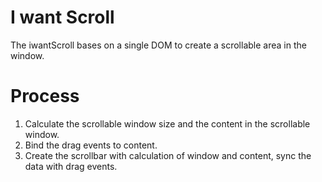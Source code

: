 # I want Scroll
The iwantScroll bases on a single DOM to create a scrollable area in the window.

# Process
1. Calculate the scrollable window size and the content in the scrollable window.
2. Bind the drag events to content.
3. Create the scrollbar with calculation of window and content, sync the data with drag events.

